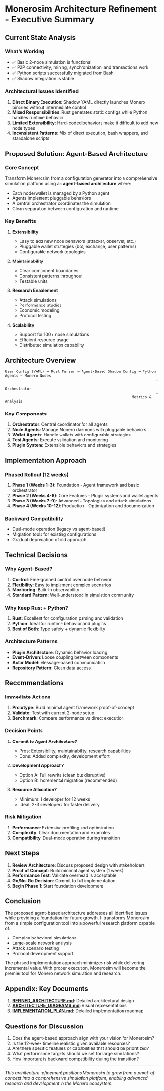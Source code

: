 # Monerosim Architecture Refinement - Executive Summary

## Current State Analysis

### What's Working
- ✅ Basic 2-node simulation is functional
- ✅ P2P connectivity, mining, synchronization, and transactions work
- ✅ Python scripts successfully migrated from Bash
- ✅ Shadow integration is stable

### Architectural Issues Identified
1. **Direct Binary Execution**: Shadow YAML directly launches Monero binaries without intermediate control
2. **Mixed Responsibilities**: Rust generates static configs while Python handles runtime behavior
3. **Limited Extensibility**: Hard-coded behaviors make it difficult to add new node types
4. **Inconsistent Patterns**: Mix of direct execution, bash wrappers, and standalone scripts

## Proposed Solution: Agent-Based Architecture

### Core Concept
Transform Monerosim from a configuration generator into a comprehensive simulation platform using an **agent-based architecture** where:
- Each node/wallet is managed by a Python agent
- Agents implement pluggable behaviors
- A central orchestrator coordinates the simulation
- Clean separation between configuration and runtime

### Key Benefits

1. **Extensibility**
   - Easy to add new node behaviors (attacker, observer, etc.)
   - Pluggable wallet strategies (bot, exchange, user patterns)
   - Configurable network topologies

2. **Maintainability**
   - Clear component boundaries
   - Consistent patterns throughout
   - Testable units

3. **Research Enablement**
   - Attack simulations
   - Performance studies
   - Economic modeling
   - Protocol testing

4. **Scalability**
   - Support for 100+ node simulations
   - Efficient resource usage
   - Distributed simulation capability

## Architecture Overview

```
User Config (YAML) → Rust Parser → Agent-Based Shadow Config → Python Agents → Monero Nodes
                                                                     ↓
                                                              Orchestrator
                                                                     ↓
                                                          Metrics & Analysis
```

### Key Components

1. **Orchestrator**: Central coordinator for all agents
2. **Node Agents**: Manage Monero daemons with pluggable behaviors
3. **Wallet Agents**: Handle wallets with configurable strategies
4. **Test Agents**: Execute validation and monitoring
5. **Plugin System**: Extensible behaviors and strategies

## Implementation Approach

### Phased Rollout (12 weeks)
1. **Phase 1 (Weeks 1-3)**: Foundation - Agent framework and basic orchestrator
2. **Phase 2 (Weeks 4-6)**: Core Features - Plugin systems and wallet agents
3. **Phase 3 (Weeks 7-9)**: Advanced - Topologies and attack simulations
4. **Phase 4 (Weeks 10-12)**: Production - Optimization and documentation

### Backward Compatibility
- Dual-mode operation (legacy vs agent-based)
- Migration tools for existing configurations
- Gradual deprecation of old approach

## Technical Decisions

### Why Agent-Based?
1. **Control**: Fine-grained control over node behavior
2. **Flexibility**: Easy to implement complex scenarios
3. **Monitoring**: Built-in observability
4. **Standard Pattern**: Well-understood in simulation community

### Why Keep Rust + Python?
1. **Rust**: Excellent for configuration parsing and validation
2. **Python**: Ideal for runtime behavior and plugins
3. **Best of Both**: Type safety + dynamic flexibility

### Architecture Patterns
- **Plugin Architecture**: Dynamic behavior loading
- **Event-Driven**: Loose coupling between components
- **Actor Model**: Message-based communication
- **Repository Pattern**: Clean data access

## Recommendations

### Immediate Actions
1. **Prototype**: Build minimal agent framework proof-of-concept
2. **Validate**: Test with current 2-node setup
3. **Benchmark**: Compare performance vs direct execution

### Decision Points
1. **Commit to Agent Architecture?**
   - Pros: Extensibility, maintainability, research capabilities
   - Cons: Added complexity, development effort

2. **Development Approach?**
   - Option A: Full rewrite (clean but disruptive)
   - Option B: Incremental migration (recommended)

3. **Resource Allocation?**
   - Minimum: 1 developer for 12 weeks
   - Ideal: 2-3 developers for faster delivery

### Risk Mitigation
1. **Performance**: Extensive profiling and optimization
2. **Complexity**: Clear documentation and examples
3. **Compatibility**: Dual-mode operation during transition

## Next Steps

1. **Review Architecture**: Discuss proposed design with stakeholders
2. **Proof of Concept**: Build minimal agent system (1 week)
3. **Performance Test**: Validate overhead is acceptable
4. **Go/No-Go Decision**: Commit to full implementation
5. **Begin Phase 1**: Start foundation development

## Conclusion

The proposed agent-based architecture addresses all identified issues while providing a foundation for future growth. It transforms Monerosim from a simple configuration tool into a powerful research platform capable of:

- Complex behavioral simulations
- Large-scale network analysis
- Attack scenario testing
- Protocol development support

The phased implementation approach minimizes risk while delivering incremental value. With proper execution, Monerosim will become the premier tool for Monero network simulation and research.

## Appendix: Key Documents

1. **[REFINED_ARCHITECTURE.md](REFINED_ARCHITECTURE.md)**: Detailed architectural design
2. **[ARCHITECTURE_DIAGRAMS.md](ARCHITECTURE_DIAGRAMS.md)**: Visual representations
3. **[IMPLEMENTATION_PLAN.md](IMPLEMENTATION_PLAN.md)**: Detailed implementation roadmap

## Questions for Discussion

1. Does the agent-based approach align with your vision for Monerosim?
2. Is the 12-week timeline realistic given available resources?
3. Are there specific features or capabilities that should be prioritized?
4. What performance targets should we set for large simulations?
5. How important is backward compatibility during the transition?

---

*This architecture refinement positions Monerosim to grow from a proof-of-concept into a comprehensive simulation platform, enabling advanced research and development in the Monero ecosystem.*